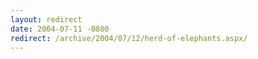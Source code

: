 ```yaml
---
layout: redirect
date: 2004-07-11 -0800
redirect: /archive/2004/07/12/herd-of-elephants.aspx/
---
```

